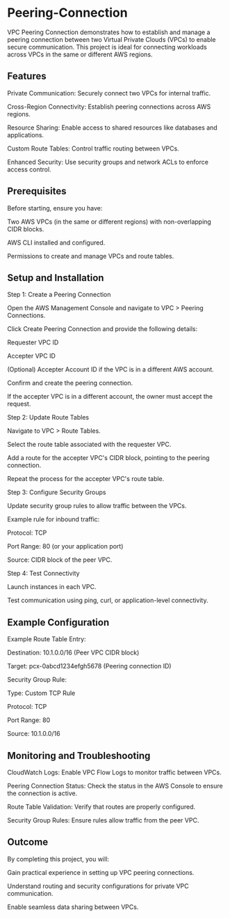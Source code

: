 # Peering-Connection



VPC Peering Connection demonstrates how to establish and manage a peering connection between two Virtual Private Clouds (VPCs) to enable secure communication. This project is ideal for connecting workloads across VPCs in the same or different AWS regions.

## Features

Private Communication: Securely connect two VPCs for internal traffic.

Cross-Region Connectivity: Establish peering connections across AWS regions.

Resource Sharing: Enable access to shared resources like databases and applications.

Custom Route Tables: Control traffic routing between VPCs.

Enhanced Security: Use security groups and network ACLs to enforce access control.

## Prerequisites

Before starting, ensure you have:

Two AWS VPCs (in the same or different regions) with non-overlapping CIDR blocks.

AWS CLI installed and configured.

Permissions to create and manage VPCs and route tables.


## Setup and Installation

Step 1: Create a Peering Connection

Open the AWS Management Console and navigate to VPC > Peering Connections.

Click Create Peering Connection and provide the following details:

Requester VPC ID

Accepter VPC ID

(Optional) Accepter Account ID if the VPC is in a different AWS account.

Confirm and create the peering connection.

If the accepter VPC is in a different account, the owner must accept the request.

Step 2: Update Route Tables

Navigate to VPC > Route Tables.

Select the route table associated with the requester VPC.

Add a route for the accepter VPC's CIDR block, pointing to the peering connection.

Repeat the process for the accepter VPC's route table.

Step 3: Configure Security Groups

Update security group rules to allow traffic between the VPCs.

Example rule for inbound traffic:

Protocol: TCP

Port Range: 80 (or your application port)

Source: CIDR block of the peer VPC.

Step 4: Test Connectivity

Launch instances in each VPC.

Test communication using ping, curl, or application-level connectivity.


## Example Configuration

Example Route Table Entry:

Destination: 10.1.0.0/16 (Peer VPC CIDR block)

Target: pcx-0abcd1234efgh5678 (Peering connection ID)

Security Group Rule:

Type: Custom TCP Rule

Protocol: TCP

Port Range: 80

Source: 10.1.0.0/16

## Monitoring and Troubleshooting

CloudWatch Logs: Enable VPC Flow Logs to monitor traffic between VPCs.

Peering Connection Status: Check the status in the AWS Console to ensure the connection is active.

Route Table Validation: Verify that routes are properly configured.

Security Group Rules: Ensure rules allow traffic from the peer VPC.



## Outcome

By completing this project, you will:

Gain practical experience in setting up VPC peering connections.

Understand routing and security configurations for private VPC communication.

Enable seamless data sharing between VPCs.

